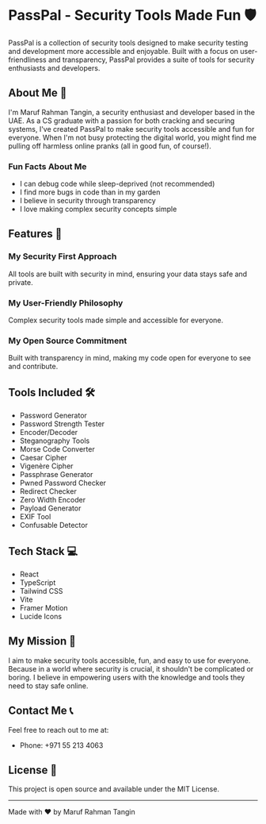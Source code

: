# PassPal - Security Tools Made Fun 🛡️

PassPal is a collection of security tools designed to make security testing and development more accessible and enjoyable. Built with a focus on user-friendliness and transparency, PassPal provides a suite of tools for security enthusiasts and developers.

## About Me 👋

I'm Maruf Rahman Tangin, a security enthusiast and developer based in the UAE. As a CS graduate with a passion for both cracking and securing systems, I've created PassPal to make security tools accessible and fun for everyone. When I'm not busy protecting the digital world, you might find me pulling off harmless online pranks (all in good fun, of course!).

### Fun Facts About Me
- I can debug code while sleep-deprived (not recommended)
- I find more bugs in code than in my garden
- I believe in security through transparency
- I love making complex security concepts simple

## Features 🚀

### My Security First Approach
All tools are built with security in mind, ensuring your data stays safe and private.

### My User-Friendly Philosophy
Complex security tools made simple and accessible for everyone.

### My Open Source Commitment
Built with transparency in mind, making my code open for everyone to see and contribute.

## Tools Included 🛠️

- Password Generator
- Password Strength Tester
- Encoder/Decoder
- Steganography Tools
- Morse Code Converter
- Caesar Cipher
- Vigenère Cipher
- Passphrase Generator
- Pwned Password Checker
- Redirect Checker
- Zero Width Encoder
- Payload Generator
- EXIF Tool
- Confusable Detector

## Tech Stack 💻

- React
- TypeScript
- Tailwind CSS
- Vite
- Framer Motion
- Lucide Icons

## My Mission 🎯

I aim to make security tools accessible, fun, and easy to use for everyone. Because in a world where security is crucial, it shouldn't be complicated or boring. I believe in empowering users with the knowledge and tools they need to stay safe online.

## Contact Me 📞

Feel free to reach out to me at:
- Phone: +971 55 213 4063

## License 📄

This project is open source and available under the MIT License.

---

Made with ❤️ by Maruf Rahman Tangin
